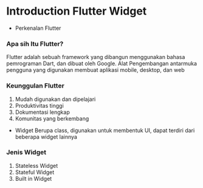 # Introduction Flutter Widget
- Perkenalan Flutter
### Apa sih Itu Flutter?
Flutter adalah sebuah framework yang dibangun menggunakan bahasa pemrograman Dart, dan dibuat oleh Google. Alat Pengembangan antarmuka pengguna yang digunakan membuat aplikasi mobile, desktop, dan web

### Keunggulan Flutter
1. Mudah digunakan dan dipelajari
1. Produktivitas tinggi
1. Dokumentasi lengkap
1. Komunitas yang berkembang

- Widget
Berupa class, digunakan untuk membentuk UI, dapat terdiri dari beberapa widget lainnya

### Jenis Widget 
1. Stateless Widget
1. Stateful Widget
1. Built in Widget